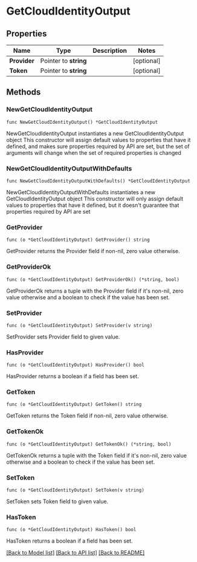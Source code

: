 # GetCloudIdentityOutput

## Properties

Name | Type | Description | Notes
------------ | ------------- | ------------- | -------------
**Provider** | Pointer to **string** |  | [optional] 
**Token** | Pointer to **string** |  | [optional] 

## Methods

### NewGetCloudIdentityOutput

`func NewGetCloudIdentityOutput() *GetCloudIdentityOutput`

NewGetCloudIdentityOutput instantiates a new GetCloudIdentityOutput object
This constructor will assign default values to properties that have it defined,
and makes sure properties required by API are set, but the set of arguments
will change when the set of required properties is changed

### NewGetCloudIdentityOutputWithDefaults

`func NewGetCloudIdentityOutputWithDefaults() *GetCloudIdentityOutput`

NewGetCloudIdentityOutputWithDefaults instantiates a new GetCloudIdentityOutput object
This constructor will only assign default values to properties that have it defined,
but it doesn't guarantee that properties required by API are set

### GetProvider

`func (o *GetCloudIdentityOutput) GetProvider() string`

GetProvider returns the Provider field if non-nil, zero value otherwise.

### GetProviderOk

`func (o *GetCloudIdentityOutput) GetProviderOk() (*string, bool)`

GetProviderOk returns a tuple with the Provider field if it's non-nil, zero value otherwise
and a boolean to check if the value has been set.

### SetProvider

`func (o *GetCloudIdentityOutput) SetProvider(v string)`

SetProvider sets Provider field to given value.

### HasProvider

`func (o *GetCloudIdentityOutput) HasProvider() bool`

HasProvider returns a boolean if a field has been set.

### GetToken

`func (o *GetCloudIdentityOutput) GetToken() string`

GetToken returns the Token field if non-nil, zero value otherwise.

### GetTokenOk

`func (o *GetCloudIdentityOutput) GetTokenOk() (*string, bool)`

GetTokenOk returns a tuple with the Token field if it's non-nil, zero value otherwise
and a boolean to check if the value has been set.

### SetToken

`func (o *GetCloudIdentityOutput) SetToken(v string)`

SetToken sets Token field to given value.

### HasToken

`func (o *GetCloudIdentityOutput) HasToken() bool`

HasToken returns a boolean if a field has been set.


[[Back to Model list]](../README.md#documentation-for-models) [[Back to API list]](../README.md#documentation-for-api-endpoints) [[Back to README]](../README.md)


